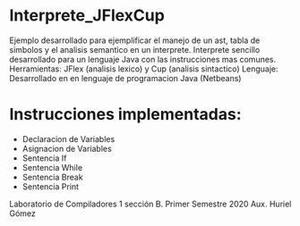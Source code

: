 # Interprete_JFlexCup
Ejemplo desarrollado para ejemplificar el manejo de un ast, tabla de simbolos y el analisis semantico en un interprete.
Interprete sencillo desarrollado para un lenguaje Java con las instrucciones mas comunes.
Herramientas: JFlex (analisis lexico) y Cup (analisis sintactico)
Lenguaje: Desarrollado en en lenguaje de programacion Java (Netbeans)

# Instrucciones implementadas:
- Declaracion de Variables
- Asignacion de Variables
- Sentencia If
- Sentencia While
- Sentencia Break
- Sentencia Print


Laboratorio de Compiladores 1 sección B.
Primer Semestre 2020
Aux. Huriel Gómez
